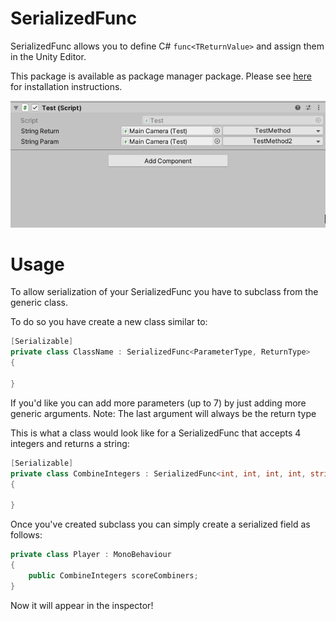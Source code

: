 # SerializedFunc

SerializedFunc allows you to define C# `func<TReturnValue>` and assign them in the Unity Editor.

This package is available as package manager package. Please see [here](https://docs.unity3d.com/Manual/upm-git.html) for installation instructions.

![Showcase of editor integration](https://raw.githubusercontent.com/JurjenBiewenga/SerializedFunc/master/Images/Assignment.gif)

# Usage

To allow serialization of your SerializedFunc you have to subclass from the generic class.

To do so you have create a new class similar to:
```cs
[Serializable]
private class ClassName : SerializedFunc<ParameterType, ReturnType>
{

}
```
If you'd like you can add more parameters (up to 7) by just adding more generic arguments.
Note: The last argument will always be the return type

This is what a class would look like for a SerializedFunc that accepts 4 integers and returns a string:
```cs
[Serializable]
private class CombineIntegers : SerializedFunc<int, int, int, int, string>
{

}
```

Once you've created subclass you can simply create a serialized field as follows:
```cs
private class Player : MonoBehaviour
{
    public CombineIntegers scoreCombiners;
}
```
Now it will appear in the inspector!
